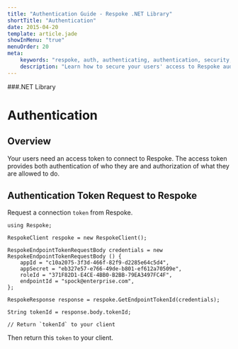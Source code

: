 ```yaml
---
title: "Authentication Guide - Respoke .NET Library"
shortTitle: "Authentication"
date: 2015-04-20
template: article.jade
showInMenu: "true"
menuOrder: 20
meta:
    keywords: "respoke, auth, authenticating, authentication, security, token"
    description: "Learn how to secure your users' access to Respoke audio, video, text and data channels."
---
```


###.NET Library
# Authentication

## Overview

Your users need an access token to connect to Respoke. The access token provides both authentication of who they are and authorization of what they are allowed to do. 

## Authentication Token Request to Respoke

Request a connection `token` from Respoke.

    using Respoke;

    RespokeClient respoke = new RespokeClient();

    RespokeEndpointTokenRequestBody credentials = new RespokeEndpointTokenRequestBody () {
        appId = "c10a2075-3f3d-466f-82f9-d2285e64c5d4",
        appSecret = "eb327e57-e766-49de-b801-ef612a70509e",
        roleId = "371F82D1-E4CE-4BB0-B2BB-79EA3497FC4F",
        endpointId = "spock@enterprise.com",
    };

    RespokeResponse response = respoke.GetEndpointTokenId(credentials);

    String tokenId = response.body.tokenId;

    // Return `tokenId` to your client

Then return this `token` to your client.